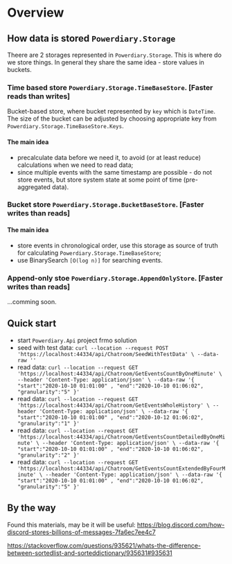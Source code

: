 # Overview

## How data is stored `Powerdiary.Storage`

Theere are 2 storages represented in `Powerdiary.Storage`. This is where do we store things. In general they share the same idea - store values in buckets.

### Time based store `Powerdiary.Storage.TimeBaseStore`. [Faster reads than writes]

Bucket-based store, where bucket represented by `key` which is `DateTime`. The size of the bucket can be adjusted by choosing appropriate key from `Powerdiary.Storage.TimeBaseStore.Keys`.

#### The main idea

- precalculate data before we need it, to avoid (or at least reduce) calculations when we need to read data;
- since multiple events with the same timestamp are possible - do not store events, but store system state at some point of time (pre-aggregated data).

### Bucket store `Powerdiary.Storage.BucketBaseStore`. [Faster writes than reads]

#### The main idea

- store events in chronological order, use this storage as source of truth for calculating `Powerdiary.Storage.TimeBaseStore`;
- use BinarySearch `[O(log n)]` for searching events.

### Append-only stoe `Powerdiary.Storage.AppendOnlyStore`. [Faster writes than reads]

...comming soon.

## Quick start

- start `Powerdiary.Api` project frmo solution
- seed with test data: `curl --location --request POST 'https://localhost:44334/api/Chatroom/SeedWithTestData' \
--data-raw ''`
- read data: `curl --location --request GET 'https://localhost:44334/api/Chatroom/GetEventsCountByOneMinute' \
--header 'Content-Type: application/json' \
--data-raw '{
    "start":"2020-10-10 01:01:00" ,
    "end":"2020-10-10 01:06:02",
    "granularity":"5"
}'`
- read data: `curl --location --request GET 'https://localhost:44334/api/Chatroom/GetEventsWholeHistory' \
--header 'Content-Type: application/json' \
--data-raw '{
    "start":"2020-10-10 01:01:00" ,
    "end":"2020-10-12 01:06:02",
    "granularity":"1"
}'`
- read data: `curl --location --request GET 'https://localhost:44334/api/Chatroom/GetEventsCountDetailedByOneMinute' \
--header 'Content-Type: application/json' \
--data-raw '{
    "start":"2020-10-10 01:01:00" ,
    "end":"2020-10-10 01:06:02",
    "granularity":"2"
}'`
- read data: `curl --location --request GET 'https://localhost:44334/api/Chatroom/GetEventsCountExtendedByFourMinute' \
--header 'Content-Type: application/json' \
--data-raw '{
    "start":"2020-10-10 01:01:00" ,
    "end":"2020-10-10 01:06:02",
    "granularity":"5"
}'`


## By the way

Found this materials, may be it will be useful:
https://blog.discord.com/how-discord-stores-billions-of-messages-7fa6ec7ee4c7

https://stackoverflow.com/questions/935621/whats-the-difference-between-sortedlist-and-sorteddictionary/935631#935631
